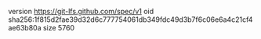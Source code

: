 version https://git-lfs.github.com/spec/v1
oid sha256:1f815d2fae39d32d6c777754061db349fdc49d3b7f6c06e6a4c21cf4ae63b80a
size 5760
